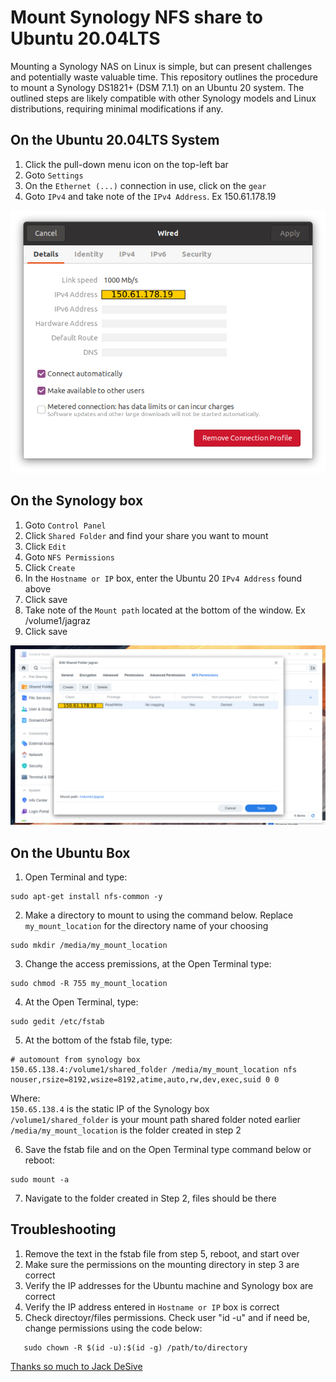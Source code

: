 # Mount Synology NFS share to Ubuntu 20.04LTS
Mounting a Synology NAS on Linux is simple, but can present challenges and potentially waste valuable time. This repository outlines the procedure to mount a Synology DS1821+ (DSM 7.1.1) on an Ubuntu 20 system. The outlined steps are likely compatible with other Synology models and Linux distributions, requiring minimal modifications if any.
  
## On the Ubuntu 20.04LTS System 
1. Click the pull-down menu icon on the top-left bar
2. Goto `Settings`
3. On the `Ethernet (...)` connection in use, click on the `gear`
4. Goto `IPv4` and take note of the `IPv4 Address`. Ex 150.61.178.19

![IPv4 Address](images/screenshot0.png)

## On the Synology box
1. Goto `Control Panel`
2. Click `Shared Folder` and find your share you want to mount
3. Click `Edit`
4. Goto `NFS Permissions`
5. Click `Create`
6. In the `Hostname or IP` box, enter the Ubuntu 20 `IPv4 Address` found above
7. Click save
8. Take note of the `Mount path` located at the bottom of the window. Ex /volume1/jagraz
9. Click save

![Shared Folders](images/screenshot1.png)

## On the Ubuntu Box
1. Open Terminal and type: 
```text 
sudo apt-get install nfs-common -y
```
2. Make a directory to mount to using the command below. Replace `my_mount_location` for the directory name of your choosing
```text 
sudo mkdir /media/my_mount_location
```
3. Change the access premissions, at the Open Terminal type:
```text 
sudo chmod -R 755 my_mount_location
```
4. At the Open Terminal, type:
```text 
sudo gedit /etc/fstab
```
5. At the bottom of the fstab file, type:
```text
# automount from synology box
150.65.138.4:/volume1/shared_folder /media/my_mount_location nfs nouser,rsize=8192,wsize=8192,atime,auto,rw,dev,exec,suid 0 0
```
Where:  
`150.65.138.4` is the static IP of the Synology box  
`/volume1/shared_folder` is your mount path shared folder noted earlier  
`/media/my_mount_location` is the folder created in step 2  

6. Save the fstab file and on the Open Terminal type command below or reboot:
```text 
sudo mount -a
```
7. Navigate to the folder created in Step 2, files should be there  

## Troubleshooting
1. Remove the text in the fstab file from step 5, reboot, and start over
2. Make sure the permissions on the mounting directory in step 3 are correct
3. Verify the IP addresses for the Ubuntu machine and Synology box are correct
4. Verify the IP address entered in `Hostname or IP` box is correct
5. Check directoyr/files permissions. Check user "id -u" and if need be, change permissions using the code below:
```text 
   sudo chown -R $(id -u):$(id -g) /path/to/directory
```
  
[Thanks so much to Jack DeSive](https://gist.github.com/jdesive/07139df545a6fd6adf03f6a3b9075814)

